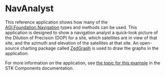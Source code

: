 # NavAnalyst

This reference application shows how many of the [AGI.Foundation.Navigation](https://help.agi.com/AGIComponents/html/N_AGI_Foundation_Navigation.htm) types and methods can be used. This application is designed to show a navigation analyst a quick-look picture of the Dilution of Precision (DOP) for a site, which satellites are in view of that site, and the azimuth and elevation of the satellites at that site. An open-source charting package called [ZedGraph](http://sourceforge.net/projects/zedgraph/) is used to draw the graphs in the application.

For more information on the application, see [the topic for this example](https://help.agi.com/AGIComponents/html/ExampleNavAnalyst.htm) in the STK Components documentation.